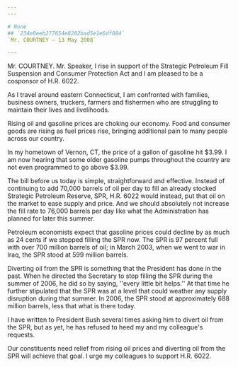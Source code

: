 ```yaml
---
---

# None
## `234e0eeb277654e8202bad5e1e6df084`
`Mr. COURTNEY — 13 May 2008`

---
```



Mr. COURTNEY. Mr. Speaker, I rise in support of the Strategic 
Petroleum Fill Suspension and Consumer Protection Act and I am pleased 
to be a cosponsor of H.R. 6022.

As I travel around eastern Connecticut, I am confronted with 
families, business owners, truckers, farmers and fishermen who are 
struggling to maintain their lives and livelihoods.

Rising oil and gasoline prices are choking our economy. Food and 
consumer goods are rising as fuel prices rise, bringing additional pain 
to many people across our country.

In my hometown of Vernon, CT, the price of a gallon of gasoline hit 
$3.99. I am now hearing that some older gasoline pumps throughout the 
country are not even programmed to go above $3.99.

The bill before us today is simple, straightforward and effective. 
Instead of continuing to add 70,000 barrels of oil per day to fill an 
already stocked Strategic Petroleum Reserve, SPR, H.R. 6022 would 
instead, put that oil on the market to ease supply and price. And we 
should absolutely not increase the fill rate to 76,000 barrels per day 
like what the Administration has planned for later this summer.

Petroleum economists expect that gasoline prices could decline by as 
much as 24 cents if we stopped filling the SPR now. The SPR is 97 
percent full with over 700 million barrels of oil; in March 2003, when 
we went to war in Iraq, the SPR stood at 599 million barrels.

Diverting oil from the SPR is something that the President has done 
in the past. When he directed the Secretary to stop filling the SPR 
during the summer of 2006, he did so by saying, ''every little bit 
helps.'' At that time he further stipulated that the SPR was at a level 
that could weather any supply disruption during that summer. In 2006, 
the SPR stood at approximately 688 million barrels, less that what is 
there today.

I have written to President Bush several times asking him to divert 
oil from the SPR, but as yet, he has refused to heed my and my 
colleague's requests.

Our constituents need relief from rising oil prices and diverting oil 
from the SPR will achieve that goal. I urge my colleagues to support 
H.R. 6022.
